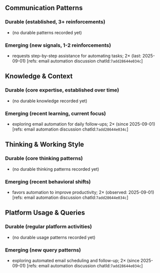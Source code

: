 ## Communication Patterns
### Durable (established, 3+ reinforcements)
- (no durable patterns recorded yet)

### Emerging (new signals, 1-2 reinforcements)
- requests step-by-step assistance for automating tasks; 2× (last: 2025-09-01) [refs: email automation discussion chatId:`7add28644e034c`]

## Knowledge & Context
### Durable (core expertise, established over time)
- (no durable knowledge recorded yet)

### Emerging (recent learning, current focus)
- exploring email automation for daily follow-ups; 2× (since 2025-09-01) [refs: email automation discussion chatId:`7add28644e034c`]

## Thinking & Working Style
### Durable (core thinking patterns)
- (no durable thinking patterns recorded yet)

### Emerging (recent behavioral shifts)
- favors automation to improve productivity; 2× (observed: 2025-09-01) [refs: email automation discussion chatId:`7add28644e034c`]

## Platform Usage & Queries
### Durable (regular platform activities)
- (no durable usage patterns recorded yet)

### Emerging (new query patterns)
- exploring automated email scheduling and follow-up; 2× (since 2025-09-01) [refs: email automation discussion chatId:`7add28644e034c`]